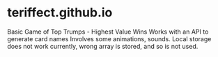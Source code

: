 # teriffect.github.io

Basic Game of Top Trumps - Highest Value Wins
Works with an API to generate card names
Involves some animations, sounds. Local storage does not work currently, wrong array is stored, and so is not used.
